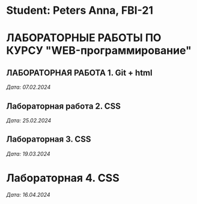 # Student: Peters Anna, FBI-21

# ЛАБОРАТОРНЫЕ РАБОТЫ ПО КУРСУ "WEB-программирование"

## ЛАБОРАТОРНАЯ РАБОТА 1. Git + html

*Дата: 07.02.2024*

## Лабораторная работа 2. CSS

*Дата: 25.02.2024*

## Лабораторная 3. CSS

*Дата: 19.03.2024*

# Лабораторная 4. CSS

*Дата: 16.04.2024*

